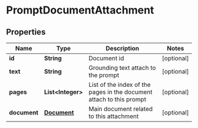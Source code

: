 

# PromptDocumentAttachment


## Properties

| Name | Type | Description | Notes |
|------------ | ------------- | ------------- | -------------|
|**id** | **String** | Document id |  [optional] |
|**text** | **String** | Grounding text attach to the prompt |  [optional] |
|**pages** | **List&lt;Integer&gt;** | List of the index of the pages in the document attach to this prompt |  [optional] |
|**document** | [**Document**](Document.md) | Main document related to this attachment |  [optional] |



